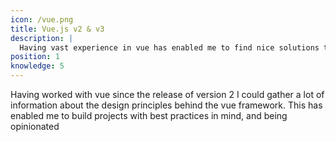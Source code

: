 ```yaml
---
icon: /vue.png
title: Vue.js v2 & v3
description: |
  Having vast experience in vue has enabled me to find nice solutions to complex problems and requirements.
position: 1
knowledge: 5
---
```


Having worked with vue since the release of version 2 I could gather a lot of information about the design principles behind the vue framework. This has enabled me to build projects with best practices in mind, and being opinionated